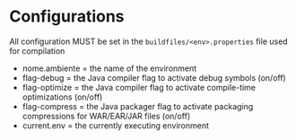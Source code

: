 # Configurations
All configuration MUST be set in the `buildfiles/<env>.properties` file used for compilation
- nome.ambiente = the name of the environment
- flag-debug = the Java compiler flag to activate debug symbols (on/off)
- flag-optimize = the Java compiler flag to activate compile-time optimizations (on/off)
- flag-compress = the Java packager flag to activate packaging compressions for
    WAR/EAR/JAR files (on/off)
- current.env = the currently executing environment